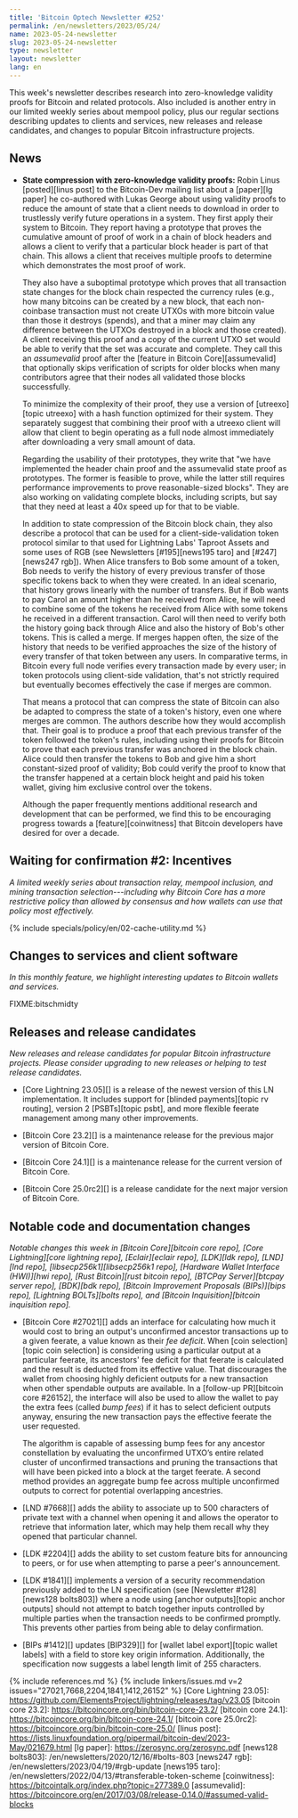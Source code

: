 ```yaml
---
title: 'Bitcoin Optech Newsletter #252'
permalink: /en/newsletters/2023/05/24/
name: 2023-05-24-newsletter
slug: 2023-05-24-newsletter
type: newsletter
layout: newsletter
lang: en
---
```

This week's newsletter describes research into zero-knowledge validity
proofs for Bitcoin and related protocols.  Also included is another entry
in our limited weekly series about mempool policy, plus our regular
sections describing updates to clients and services, new releases and
release candidates, and changes to popular Bitcoin infrastructure
projects.

## News

- **State compression with zero-knowledge validity proofs:** Robin Linus
  [posted][linus post] to the Bitcoin-Dev mailing list about a
  [paper][lg paper] he co-authored with Lukas George about using
  validity proofs to reduce the amount of state that a client needs to
  download in order to trustlessly verify future operations in a system.
  They first apply their system to Bitcoin.  They report having a
  prototype that proves the cumulative amount of proof of work in a
  chain of block headers and allows a client to verify that a particular
  block header is part of that chain.  This allows a client that
  receives multiple proofs to determine which demonstrates the most
  proof of work.

    They also have a suboptimal prototype which proves that all
    transaction state changes for the block chain respected the currency
    rules (e.g., how many bitcoins can be created by a new block, that
    each non-coinbase transaction must not create UTXOs with more
    bitcoin value than those it destroys (spends), and that a miner may
    claim any difference between the UTXOs destroyed in a block and
    those created).  A client receiving this proof and a copy of the
    current UTXO set would be able to verify that the set was accurate
    and complete.  They call this an _assumevalid_ proof after the
    [feature in Bitcoin Core][assumevalid] that optionally skips
    verification of scripts for older blocks when many contributors
    agree that their nodes all validated those blocks successfully.

    To minimize the complexity of their proof, they use a version of
    [utreexo][topic utreexo] with a hash function optimized for their
    system.  They separately suggest that combining their proof with a
    utreexo client will allow that client to begin operating as a full
    node almost immediately after downloading a very small amount of
    data.

    Regarding the usability of their prototypes, they write that "we
    have implemented the header chain proof and the assumevalid state
    proof as prototypes.  The former is feasible to prove, while the
    latter still requires performance improvements to prove
    reasonable-sized blocks".  They are also working on validating
    complete blocks, including scripts, but say that they need at least
    a 40x speed up for that to be viable.

    In addition to state compression of the Bitcoin block chain, they
    also describe a protocol that can be used for a
    client-side-validation token protocol similar to that used for Lightning Labs'
    Taproot Assets and some uses of RGB (see Newsletters [#195][news195
    taro] and [#247][news247 rgb]).  When Alice transfers to Bob some
    amount of a token, Bob needs to verify the history of every previous
    transfer of those specific tokens back to when they were created.
    In an ideal scenario, that history grows linearly with the number of
    transfers.  But if Bob wants to pay Carol an amount higher than he
    received from Alice, he will need to combine some of the tokens he
    received from Alice with some tokens he received in a
    different transaction.  Carol will then need to verify both the
    history going back through Alice and also the history of Bob's other
    tokens.  This is called a merge.  If merges happen often, the size
    of the history that needs to be verified approaches the size of the
    history of every transfer of that token between any users.  In
    comparative terms, in Bitcoin every full node verifies every
    transaction made by every user; in token protocols using client-side
    validation, that's not strictly required but eventually becomes
    effectively the case if merges are common.

    That means a protocol that can compress the state of Bitcoin can
    also be adapted to compress the state of a token's history, even one
    where merges are common.  The authors describe how they would
    accomplish that.  Their goal is to produce a proof that each
    previous transfer of the token followed the token's rules, including
    using their proofs for Bitcoin to prove that each previous transfer
    was anchored in the block chain.  Alice could then transfer the
    tokens to Bob and give him a short constant-sized proof of validity;
    Bob could verify the proof to know that the transfer happened at a
    certain block height and paid his token wallet, giving him exclusive
    control over the tokens.

    Although the paper frequently mentions additional research and
    development that can be performed,
    we find this to be encouraging progress towards a
    [feature][coinwitness] that Bitcoin developers have desired for over
    a decade.

## Waiting for confirmation #2: Incentives

_A limited weekly series about transaction relay, mempool inclusion, and
mining transaction selection---including why Bitcoin Core has a more
restrictive policy than allowed by consensus and how wallets can use
that policy most effectively._

{% include specials/policy/en/02-cache-utility.md %}

## Changes to services and client software

*In this monthly feature, we highlight interesting updates to Bitcoin
wallets and services.*

FIXME:bitschmidty

## Releases and release candidates

*New releases and release candidates for popular Bitcoin infrastructure
projects.  Please consider upgrading to new releases or helping to test
release candidates.*

- [Core Lightning 23.05][] is a release of the newest version of this LN
  implementation.  It includes support for [blinded payments][topic rv
  routing], version 2 [PSBTs][topic psbt], and more flexible feerate
  management among many other improvements.

- [Bitcoin Core 23.2][] is a maintenance release for the previous
  major version of Bitcoin Core.

- [Bitcoin Core 24.1][] is a maintenance release for the current
  version of Bitcoin Core.

- [Bitcoin Core 25.0rc2][] is a release candidate for the next major
  version of Bitcoin Core.

## Notable code and documentation changes

*Notable changes this week in [Bitcoin Core][bitcoin core repo], [Core
Lightning][core lightning repo], [Eclair][eclair repo], [LDK][ldk repo],
[LND][lnd repo], [libsecp256k1][libsecp256k1 repo], [Hardware Wallet
Interface (HWI)][hwi repo], [Rust Bitcoin][rust bitcoin repo], [BTCPay
Server][btcpay server repo], [BDK][bdk repo], [Bitcoin Improvement
Proposals (BIPs)][bips repo], [Lightning BOLTs][bolts repo], and
[Bitcoin Inquisition][bitcoin inquisition repo].*

- [Bitcoin Core #27021][] adds an interface for calculating how much it
  would cost to bring an output's unconfirmed ancestor transactions up
  to a given feerate, a value known as their _fee deficit_.  When [coin
  selection][topic coin selection] is considering using a particular
  output at a particular feerate, its ancestors' fee deficit for that
  feerate is calculated and the result is deducted from its effective
  value.  That discourages the wallet from choosing highly deficient
  outputs for a new transaction when other spendable outputs are
  available.  In a [follow-up PR][bitcoin core #26152], the interface
  will also be used to allow the wallet to pay the extra fees (called
  _bump fees_) if it has to select deficient outputs anyway, ensuring
  the new transaction pays the effective feerate the user requested.

  The algorithm is capable of assessing bump fees for any
  ancestor constellation by evaluating the unconfirmed UTXO’s entire
  related cluster of unconfirmed transactions and pruning the
  transactions that will have been picked into a block at the target
  feerate. A second method provides an aggregate bump fee across
  multiple unconfirmed outputs to correct for potential overlapping
  ancestries.

- [LND #7668][] adds the ability to associate up to 500 characters of
  private text with a channel when opening it and allows the operator to
  retrieve that information later, which may help them recall why they
  opened that particular channel.

- [LDK #2204][] adds the ability to set custom feature bits for
  announcing to peers, or for use when attempting to parse a peer's
  announcement.

- [LDK #1841][] implements a version of a security recommendation
  previously added to the LN specification (see [Newsletter
  #128][news128 bolts803]) where a node using [anchor outputs][topic
  anchor outputs] should not attempt to batch together inputs controlled
  by multiple parties when the transaction needs to be confirmed
  promptly.  This prevents other parties from being able to delay
  confirmation.

- [BIPs #1412][] updates [BIP329][] for [wallet label export][topic
  wallet labels] with a field to store key origin information.
  Additionally, the specification now suggests a label length limit of
  255 characters.

{% include references.md %}
{% include linkers/issues.md v=2 issues="27021,7668,2204,1841,1412,26152" %}
[Core Lightning 23.05]: https://github.com/ElementsProject/lightning/releases/tag/v23.05
[bitcoin core 23.2]: https://bitcoincore.org/bin/bitcoin-core-23.2/
[bitcoin core 24.1]: https://bitcoincore.org/bin/bitcoin-core-24.1/
[bitcoin core 25.0rc2]: https://bitcoincore.org/bin/bitcoin-core-25.0/
[linus post]: https://lists.linuxfoundation.org/pipermail/bitcoin-dev/2023-May/021679.html
[lg paper]: https://zerosync.org/zerosync.pdf
[news128 bolts803]: /en/newsletters/2020/12/16/#bolts-803
[news247 rgb]: /en/newsletters/2023/04/19/#rgb-update
[news195 taro]: /en/newsletters/2022/04/13/#transferable-token-scheme
[coinwitness]: https://bitcointalk.org/index.php?topic=277389.0
[assumevalid]: https://bitcoincore.org/en/2017/03/08/release-0.14.0/#assumed-valid-blocks
